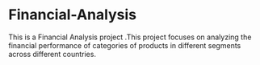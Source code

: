 # Financial-Analysis
This is a Financial Analysis project .This project focuses on analyzing the financial performance of categories of products in different segments  across different countries.
